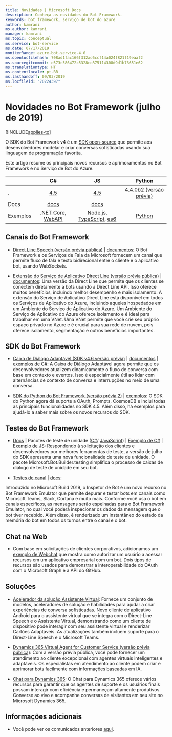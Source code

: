 ```yaml
---
title: Novidades | Microsoft Docs
description: Conheça as novidades do Bot Framework.
keywords: bot framework, serviço de bot do azure
author: kamrani
ms.author: kamrani
manager: kamrani
ms.topic: conceptual
ms.service: bot-service
ms.date: 07/17/2019
monikerRange: azure-bot-service-4.0
ms.openlocfilehash: 708ad1fac166f312ad6ccf14a024f821f19eaaf2
ms.sourcegitcommit: e573c586472c5328ce875114308d9d1b73651e62
ms.translationtype: HT
ms.contentlocale: pt-BR
ms.lasthandoff: 09/03/2019
ms.locfileid: "70224397"
---
```

# <a name="whats-new-in-bot-framework-july-2019"></a>Novidades no Bot Framework (julho de 2019)

[!INCLUDE[applies-to](includes/applies-to.md)]

O SDK do Bot Framework v4 é um [SDK open-source][1a] que permite aos desenvolvedores modelar e criar conversas sofisticadas usando sua linguagem de programação favorita.

Este artigo resume os principais novos recursos e aprimoramentos no Bot Framework e no Serviço de Bot do Azure.

|   | C#  | JS  | Python |   
|---|:---:|:---:|:------:|
|. |[4.5][1] | [4.5][2] | [4.4.0b2 (versão prévia)][3] | 
|Docs | [docs][5] |[docs][5] |  | |
|Exemplos |[.NET Core][6], [WebAPI][10] |[Node.js][7], [TypeScript][8], [es6][9]  | [Python][111] | | 

[1a]:https://github.com/microsoft/botframework-sdk/#readme
[1]:https://github.com/Microsoft/botbuilder-dotnet/#packages
[2]:https://github.com/Microsoft/botbuilder-js#packages
[3]:https://github.com/Microsoft/botbuilder-python#packages
[5]:https://docs.microsoft.com/azure/bot-service/?view=azure-bot-service-4.0
[6]:https://github.com/Microsoft/BotBuilder-Samples/tree/master/samples/csharp_dotnetcore
[7]:https://github.com/Microsoft/BotBuilder-Samples/tree/master/samples/javascript_nodejs
[8]:https://github.com/Microsoft/BotBuilder-Samples/tree/master/samples/javascript_typescript
[9]:https://github.com/Microsoft/BotBuilder-Samples/tree/master/samples/javascript_es6
[10]:https://github.com/Microsoft/BotBuilder-Samples/tree/master/samples/csharp_webapi
[111]:https://github.com/Microsoft/botbuilder-python/tree/master/samples


## <a name="bot-framework-channels"></a>Canais do Bot Framework
- [Direct Line Speech (versão prévia pública)](https://aka.ms/streaming-extensions) | [documentos:](https://docs.microsoft.com/azure/bot-service/directline-speech-bot?view=azure-bot-service-4.0) O Bot Framework e os Serviços de Fala da Microsoft fornecem um canal que permite fluxo de fala e texto bidirecional entre o cliente e o aplicativo bot, usando WebSockets.  

- [Extensão do Serviço de Aplicativo Direct Line (versão prévia pública)](https://portal.azure.com) | [documentos](https://aka.ms/directline-ase): Uma versão da Direct Line que permite que os clientes se conectem diretamente a bots usando a Direct Line API. Isso oferece muitos benefícios, incluindo melhor desempenho e mais isolamento. A extensão do Serviço de Aplicativo Direct Line está disponível em todos os Serviços de Aplicativo do Azure, incluindo aqueles hospedados em um Ambiente do Serviço de Aplicativo do Azure. Um Ambiente do Serviço de Aplicativo do Azure oferece isolamento e é ideal para trabalhar em uma VNet. Uma VNet permite que você crie seu próprio espaço privado no Azure e é crucial para sua rede de nuvem, pois oferece isolamento, segmentação e outros benefícios importantes. 

## <a name="bot-framework-sdk"></a>SDK do Bot Framework
- [Caixa de Diálogo Adaptável (SDK v4.6 versão prévia)](https://github.com/Microsoft/BotBuilder-Samples/tree/master/experimental/adaptive-dialog#readme) | [documentos](https://github.com/Microsoft/BotBuilder-Samples/tree/master/experimental/adaptive-dialog/docs) | [exemplos de C#](https://github.com/Microsoft/BotBuilder-Samples/tree/master/experimental/adaptive-dialog/csharp_dotnetcore): A Caixa de Diálogo Adaptável agora permite que os desenvolvedores atualizem dinamicamente o fluxo de conversa com base em contexto e eventos. Isso é especialmente útil ao lidar com alternâncias de contexto de conversa e interrupções no meio de uma conversa. 
  
- [SDK do Python do Bot Framework (versão prévia 2)](https://github.com/microsoft/botbuilder-python) | [exemplos](https://github.com/Microsoft/botbuilder-python/tree/master/samples): O SDK do Python agora dá suporte a OAuth, Prompts, CosmosDB e inclui todas as principais funcionalidades no SDK 4.5. Além disso, há exemplos para ajudá-lo a saber mais sobre os novos recursos do SDK.

## <a name="bot-framework-testing"></a>Testes do Bot Framework
- [Docs](https://aka.ms/testing-framework) | Pacotes de teste de unidade ([C#](https://aka.ms/nuget-botbuilder-testing)/ [JavaScript](https://aka.ms/npm-botbuilder-testing)) | [Exemplo de C#](https://aka.ms/cs-core-test-sample) | [Exemplo de JS](https://aka.ms/js-core-test-sample): Respondendo à solicitação dos clientes e desenvolvedores por melhores ferramentas de teste, a versão de julho do SDK apresenta uma nova funcionalidade de teste de unidade. O pacote Microsoft.Bot.Builder.testing simplifica o processo de caixas de diálogo de teste de unidade em seu bot.  

- [Testes de canal](https://github.com/Microsoft/BotFramework-Emulator/releases) | [docs](https://aka.ms/channel-testing): 

Introduzido no Microsoft Build 2019, o Inspetor de Bot é um novo recurso no Bot Framework Emulator que permite depurar e testar bots em canais como Microsoft Teams, Slack, Cortana e muito mais. Conforme você usa o bot em canais específicos, as mensagens serão espelhadas para o Bot Framework Emulator, no qual você poderá inspecionar os dados da mensagem que o bot tiver recebido. Além disso, é renderizado um instantâneo do estado da memória do bot em todos os turnos entre o canal e o bot.

## <a name="web-chat"></a>Chat na Web
- Com base em solicitações de clientes corporativos, adicionamos um [exemplo de Webchat](https://github.com/microsoft/BotFramework-WebChat/tree/master/samples/19.a.single-sign-on-for-enterprise-apps#single-sign-on-demo-for-enterprise-apps-using-oauth) que mostra como autorizar um usuário a acessar recursos em um aplicativo empresarial com um bot. Dois tipos de recursos são usados para demonstrar a interoperabilidade do OAuth com o Microsoft Graph e a API do GitHub.

## <a name="solutions"></a>Soluções
- [Acelerador da solução Assistente Virtual](https://github.com/Microsoft/botframework-solutions#readme): Fornece um conjunto de modelos, aceleradores de solução e habilidades para ajudar a criar experiências de conversa sofisticadas. Novo cliente de aplicativo Android para o assistente virtual que se integra com o Direct-Line Speech e o Assistente Virtual, demonstrando como um cliente de dispositivo pode interagir com seu assistente virtual e renderizar Cartões Adaptáveis. As atualizações também incluem suporte para o Direct-Line Speech e o Microsoft Teams.
  
- [Dynamics 365 Virtual Agent for Customer Service (versão prévia pública)](https://dynamics.microsoft.com/en-us/ai/virtual-agent-for-customer-service/): Com a versão prévia pública, você pode fornecer um atendimento ao cliente excepcional com agentes virtuais inteligentes e adaptáveis. Os especialistas em atendimento ao cliente podem criar e aprimorar bots facilmente com informações baseadas em IA.
  
- [Chat para Dynamics 365](https://www.powerobjects.com/powerpacks/powerchat/): O Chat para Dynamics 365 oferece vários recursos para garantir que os agentes de suporte e os usuários finais possam interagir com eficiência e permaneçam altamente produtivos. Converse ao vivo e acompanhe conversas de visitantes em seu site no Microsoft Dynamics 365.

## <a name="additional-information"></a>Informações adicionais
- Você pode ver os comunicados anteriores [aqui](what-is-new-archive.md).
